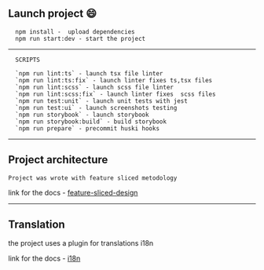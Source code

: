 ## Launch project :smile:


```
  npm install -  upload dependencies
  npm run start:dev - start the project
```
----

```
  SCRIPTS

  `npm run lint:ts` - launch tsx file linter
  `npm run lint:ts:fix` - launch linter fixes ts,tsx files
  `npm run lint:scss` - launch scss file linter
  `npm run lint:scss:fix` - launch linter fixes  scss files
  `npm run test:unit` - launch unit tests with jest
  `npm run test:ui` - launch screenshots testing
  `npm run storybook` - launch storybook
  `npm run storybook:build` - build storybook
  `npm run prepare` - precommit huski hooks

  ```
----

  ## Project architecture

    Project was wrote with feature sliced metodology 

  link for the docs - [feature-sliced-design](https://feature-sliced.design/docs)

----
  ## Translation

  the project uses a plugin for translations i18n

  link for the docs - [i18n](https://www.i18next.com/)


